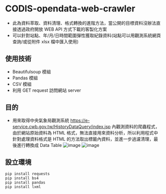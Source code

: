 # CODIS-opendata-web-crawler
- 此為資料萃取、資料清理、格式轉換的進階方法，當公開的目標資料沒辦法直接透過政府開放 WEB API 方式下載的客製化方案
- 可以針對站點、年/月/日時間範圍彈性獲取紀錄資料(站點可以用觀測系統網頁查詢/或從附件 xlsx 檔中匯入使用)

## 使用技術
- Beautifulsoup 模組
- Pandas 模組
- CSV 模組
- 利用 GET request 訪問網站 server


## 目的
- 用來取得中央氣象局觀測系統 https://e-service.cwb.gov.tw/HistoryDataQuery/index.jsp 內觀測資料的爬蟲程式，由於網站原始資料為 HTML 格式，無法直接用來資料分析，所以利用程式中針對處理資料格式是 HTML 的方法取出標籤內資料，並進一步過濾清理，最後進行轉換成 Data Table
![image](https://github.com/mrisland112/CODIS-opendata-web-crawler/assets/28065019/e14d7232-1268-4443-9d84-10f8a0167ea1)
![image](https://github.com/mrisland112/CODIS-opendata-web-crawler/assets/28065019/a2ca02a2-523f-471c-be2b-7bc72a59d4da)

##


## 設立環境

```
pip install requests
pip install bs4
pip install pandas
pip install lxml
```

